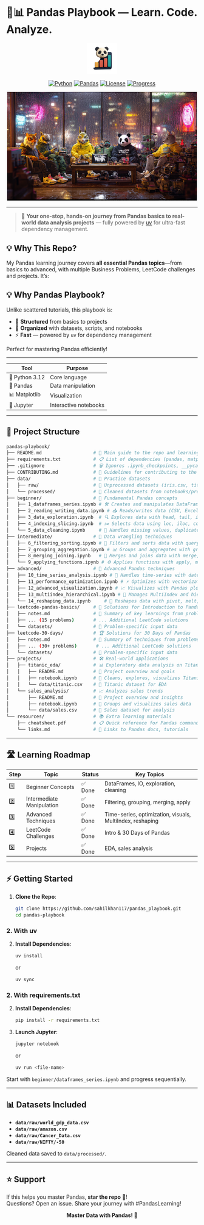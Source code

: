 # 🐼📊 Pandas Playbook — Learn. Code. Analyze.

<div align="center">
<img src="./public/icon.png" alt="Pandas Icon" width="80">

[![Python](https://img.shields.io/badge/Python-3.12-blue?logo=python)](https://www.python.org/)
[![Pandas](https://img.shields.io/badge/Pandas-Advanced-red?logo=pandas)](https://pandas.pydata.org/)
[![License](https://img.shields.io/badge/License-MIT-yellow.svg)](LICENSE)
[![Progress](https://img.shields.io/badge/Progress-100%25-brightgreen)](https://github.com/sahilkhan117/pandas_playbook)

</div>

<p align="center">
  <img src="./public/main.png" alt="Pandas Example" width="500">
</p>

---

> 🚀 **Your one-stop, hands-on journey from Pandas basics to real-world data analysis projects** — fully powered by [uv](https://github.com/astral-sh/uv) for ultra-fast dependency management.

## 💡 Why This Repo?
My Pandas learning journey covers **all essential Pandas topics**—from basics to advanced, with multiple Business Problems, LeetCode challenges and projects. It’s:
## 💡 Why Pandas Playbook?
Unlike scattered tutorials, this playbook is:
- 🧩 **Structured** from basics to projects
- 📂 **Organized** with datasets, scripts, and notebooks
- ⚡ **Fast** — powered by `uv` for dependency management


Perfect for mastering Pandas efficiently!

---

| Tool | Purpose |
|------|---------|
| 🐍 Python 3.12 | Core language |
| 🐼 Pandas | Data manipulation |
| 📊 Matplotlib | Visualization |
| 📓 Jupyter | Interactive notebooks |

---

## 📂 Project Structure

```sh
pandas-playbook/
├── README.md                   # 📄 Main guide to the repo and learning path
├── requirements.txt            # 📋 List of dependencies (pandas, matplotlib, jupyter)
├── .gitignore                  # 🗑 Ignores .ipynb_checkpoints, __pycache__, etc.
├── CONTRIBUTING.md             # 🤝 Guidelines for contributing to the repo
├── data/                       # 📁 Practice datasets
│   ├── raw/                    # 📂 Unprocessed datasets (iris.csv, titanic.csv, sales.csv, world_gdp_data.csv)
│   └── processed/              # 📂 Cleaned datasets from notebooks/projects
├── beginner/                   # 🌱 Fundamental Pandas concepts
│   ├── 1_dataframes_series.ipynb # 🛠 Creates and manipulates DataFrames and Series
│   ├── 2_reading_writing_data.ipynb # 📥 Reads/writes data (CSV, Excel, JSON)
│   ├── 3_data_exploration.ipynb  # 🔍 Explores data with head, tail, info, describe
│   ├── 4_indexing_slicing.ipynb  # ✂️ Selects data using loc, iloc, columns
│   └── 5_data_cleaning.ipynb     # 🧹 Handles missing values, duplicates, strings
├── intermediate/               # 🔄 Data wrangling techniques
│   ├── 6_filtering_sorting.ipynb # 🔎 Filters and sorts data with query, sort_values
│   ├── 7_grouping_aggregation.ipynb # 📊 Groups and aggregates with groupby, pivot_table
│   ├── 8_merging_joining.ipynb   # 🔗 Merges and joins data with merge, concat
│   └── 9_applying_functions.ipynb # ⚙️ Applies functions with apply, map, lambda
├── advanced/                   # 🚀 Advanced Pandas techniques
│   ├── 10_time_series_analysis.ipynb # 📅 Handles time-series with datetime, resample
│   ├── 11_performance_optimization.ipynb # ⚡ Optimizes with vectorization, category dtype
│   ├── 12_advanced_visualization.ipynb # 📈 Visualizes with Pandas plots, Matplotlib
│   ├── 13_multiindex_hierarchical.ipynb # 🏢 Manages MultiIndex and hierarchical data
│   └── 14_reshaping_data.ipynb     # 🔄 Reshapes data with pivot, melt, wide_to_long
├── leetcode-pandas-basics/     # 🎯 Solutions for Introduction to Pandas
│   ├── notes.md                # 📝 Summary of key learnings from problems
│   ├── ... (15 problems)       # ... Additional LeetCode solutions
│   └── datasets/               # 📂 Problem-specific input data
├── leetcode-30-days/           # 🏆 Solutions for 30 Days of Pandas
│   ├── notes.md                # 📝 Summary of techniques from problems
│   ├── ... (30+ problems)       # ... Additional LeetCode solutions
│   └── datasets/               # 📂 Problem-specific input data
├── projects/                   # 🛠 Real-world applications
│   ├── titanic_eda/            # 📊 Exploratory data analysis on Titanic
│   │   ├── README.md           # 📄 Project overview and goals
│   │   ├── notebook.ipynb      # 📓 Cleans, explores, visualizes Titanic data
│   │   └── data/titanic.csv    # 📂 Titanic dataset for EDA
│   └── sales_analysis/         # 📈 Analyzes sales trends
│       ├── README.md           # 📄 Project overview and insights
│       ├── notebook.ipynb      # 📓 Groups and visualizes sales data
│       └── data/sales.csv      # 📂 Sales dataset for analysis
└── resources/                  # 📚 Extra learning materials
    ├── cheatsheet.pdf          # 📋 Quick reference for Pandas commands
    └── links.md                # 🔗 Links to Pandas docs, tutorials
```
---

## 🛣 Learning Roadmap

| Step | Topic                     | Status         | Key Topics |
|------|---------------------------|----------------|------------|
| 1️⃣  | Beginner Concepts          | ✅ Done         | DataFrames, IO, exploration, cleaning |
| 2️⃣  | Intermediate Manipulation  | ✅ Done         | Filtering, grouping, merging, apply |
| 3️⃣  | Advanced Techniques       | ✅ Done         | Time-series, optimization, visuals, MultiIndex, reshaping |
| 4️⃣  | LeetCode Challenges       | ✅ Done         | Intro & 30 Days of Pandas |
| 5️⃣  | Projects                  | ✅ Done         | EDA, sales analysis |

---

## ⚡ Getting Started

1. **Clone the Repo**:
   ```bash
   git clone https://github.com/sahilkhan117/pandas_playbook.git
   cd pandas-playbook
   ```

### 2. With uv
2. **Install Dependencies**:
   ```bash
   uv install
   ```
   or
   ```bash
   uv sync
   ```


### 2. With requirements.txt
2. **Install Dependencies**:
   ```bash
   pip install -r requirements.txt
   ```

3. **Launch Jupyter**:
   ```bash
   jupyter notebook
   ```
   or
   ```bash
   uv run <file-name>
   ```

Start with `beginner/dataframes_series.ipynb` and progress sequentially.

---

## 📊 Datasets Included

- **`data/raw/world_gdp_data.csv`**
- **`data/raw/amazon.csv`**
- **`data/raw/Cancer_Data.csv`**
- **`data/raw/NIFTY/-50`**

Cleaned data saved to `data/processed/`.

---

## ⭐ Support

If this helps you master Pandas, **star the repo** 🌟!  
Questions? Open an issue. Share your journey with #PandasLearning!

<p align="center">
  <b>Master Data with Pandas! 🐼</b>
</p>